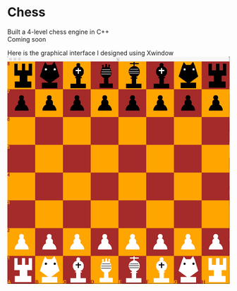 # Chess
Built a 4-level chess engine in C++ <br>
Coming soon

Here is the graphical interface I designed using Xwindow
![GUI_XWindow](GUI.png)

